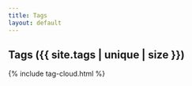 ```yaml
---
title: Tags
layout: default
---
```


## Tags ({{ site.tags | unique | size }})
{% include tag-cloud.html %}
